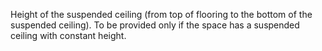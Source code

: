 Height of the suspended ceiling (from top of flooring to the bottom of the suspended ceiling). To be provided only if the space has a suspended ceiling with constant height.